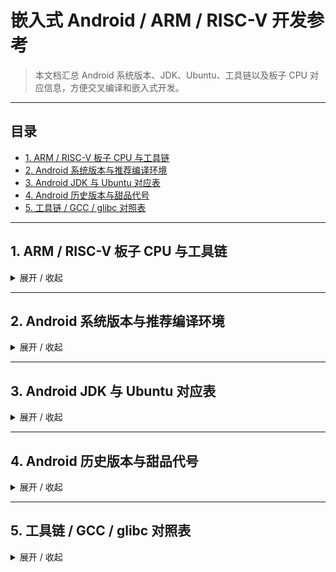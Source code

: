 # 嵌入式 Android / ARM / RISC-V 开发参考

> 本文档汇总 Android 系统版本、JDK、Ubuntu、工具链以及板子 CPU 对应信息，方便交叉编译和嵌入式开发。

---

## 目录

- [1. ARM / RISC-V 板子 CPU 与工具链](#1-arm--risc-v-板子-cpu-与工具链)
- [2. Android 系统版本与推荐编译环境](#2-android-系统版本与推荐编译环境)
- [3. Android JDK 与 Ubuntu 对应表](#3-android-jdk-与-ubuntu-对应表)
- [4. Android 历史版本与甜品代号](#4-android-历史版本与甜品代号)
- [5. 工具链 / GCC / glibc 对照表](#5-工具链--gcc--glibc-对照表)

---

## 1. ARM / RISC-V 板子 CPU 与工具链

<details>
<summary>展开 / 收起</summary>

| CPU / 核心               | 板子            | 架构                         | 内核 / Android           | 推荐工具链 (GCC 版本)                                         | 推荐 glibc                | 备注                                         |
|--------------------------|----------------|-----------------------------|-------------------------|----------------------------------------------------------------|--------------------------|----------------------------------------------|
| s5pv210 / Cortex-A8      | TQ210           | ARMv7-A 32bit               | 3.0.8 / 4.0.4           | arm-linux-gnueabihf GCC 7.5.0 或 9.3.0                        | 2.17~2.19                | 硬浮点优先，若板子只支持软浮点，可额外加一套 arm-linux-gnueabi |
| 4412 / Cortex-A9         | itop-4412       | ARMv7-A 32bit               | -                        | arm-linux-gnueabihf GCC 7.5.0 或 9.3.0                        | 2.17~2.19                | 硬浮点                                     |
| s5p6818 / Cortex-A53     | itop-6818       | ARMv8-A                      | 4.4 / 5.1 / 7.1          | arm-linux-gnueabihf GCC 7.5.0~9.3.0 或 aarch64-linux-gnu GCC 9.3.0~10.2.0 | 2.17~2.31                | 视编译 LVGL 9 选择 32bit/64bit 模式         |
| Allwinner A64 / Cortex-A53 | CQA64         | ARMv8-A 64bit               | 3.1 / 5.1 / 6 / 7.1      | aarch64-linux-gnu GCC 9.3.0 或 10.2.0                        | 2.19~2.31                | 一套工具链即可                               |
| Allwinner A50 / Cortex-A7  | QIHUA-x50     | ARMv7-A                      | 4.9                      | arm-linux-gnueabihf GCC 7.5.0 或 9.3.0                        | 2.17~2.19                | 如果确认是 ARMv7，选 32bit 工具链           |
| d1s / Xuantie C906       | K4B             | RISC-V 64bit                | 5.4                      | riscv64-linux-gnu GCC 9.2.0 或 10.2.0                          | 2.28~2.31                | 单核 RISC-V                                 |
| Allwinner A133 / Cortex-A53 | K5C          | ARMv8-A 64bit               | Android 10 / Ubuntu 22.04 | aarch64-linux-gnu GCC 9.3.0 或 10.2.0                         | 2.19~2.31                | 一套工具链即可                               |
| RK-3566 / Cortex-A55     | 泰山派           | ARMv8.2-A 64bit             | 4.19 / Android 11         | aarch64-linux-gnu GCC 9.3.0 或 10.2.0                         | 2.19~2.31                | 一套工具链即可                               |
| RK-3568 / Cortex-A55     | QIHUA-XR3568     | ARMv8.2-A 64bit             | 4.19 / Android 11         | aarch64-linux-gnu GCC 9.3.0 或 10.2.0                         | 2.19~2.31                | 一套工具链即可                               |
| A733 / Cortex-A55 + RISC-V | QIHUA-X733    | ARMv8.2-A 64bit + RISC-V 64bit | 5.15 / 6.6 / Android 15 | aarch64-linux-gnu GCC 9.3.0~10.2.0 + riscv64-linux-gnu GCC 9.2.0~10.2.0 | 2.19~2.31 + 2.28~2.31 | 混合板子需分别编译 ARM 和 RISC-V 程序      |

</details>

---

## 2. Android 系统版本与推荐编译环境

<details>
<summary>展开 / 收起</summary>

| Android 版本                  | 发布时间       | 推荐编译环境 (Ubuntu版本)         | 编译工具链                    | 备注 / 链接                                   |
|-------------------------------|---------------|---------------------------------|-------------------------------|---------------------------------------------|
| 4.0 ~ 4.3 (Ice Cream Sandwich ~ Jelly Bean) | 2011-2013     | Ubuntu 10.04 / 12.04             | GCC 4.6 ~ 4.8                 | 使用 make，repo 管理，clang 支持较弱; [GCC 镜像](http://mirrors.hust.edu.cn/gnu/gcc/) |
| 4.4 (KitKat)                  | 2013          | Ubuntu 12.04                     | GCC 4.8                       | 继续使用 make，repo 管理                      |
| 5.0 ~ 5.1 (Lollipop)          | 2014-2015     | Ubuntu 14.04                     | GCC 4.9 ~ clang 3.6           | 引入 clang 支持，make 为主                   |
| 6.0 (Marshmallow)             | 2015          | Ubuntu 14.04 / 16.04             | GCC 4.9 ~ clang 3.8           | 过渡期，clang 使用增加                        |
| 7.0 ~ 7.1 (Nougat)            | 2016-2017     | Ubuntu 16.04                     | Clang 3.8 ~ 3.9               | clang 使用成为主流; [LLVM](https://releases.llvm.org/) |
| 8.0 ~ 8.1 (Oreo)              | 2017-2018     | Ubuntu 16.04 / 18.04             | Clang 5.0                     | 引入 Soong 构建系统                           |
| 9.0 (Pie)                      | 2018          | Ubuntu 18.04                     | Clang 7.0                     | Soong 构建系统为主; [OpenJDK](https://mirrors.huaweicloud.com/openjdk/) |
| 10                             | 2019          | Ubuntu 18.04 / 20.04             | Clang 9.0 ~ 10.0              | 彻底弃用 gcc，bazel 辅助构建; [OpenJDK](https://repo.huaweicloud.com/java/jdk/) |
| 11                             | 2020          | Ubuntu 20.04                     | Clang 11                      | Soong 和 bazel 协作                           |
| 12                             | 2021          | Ubuntu 20.04                     | Clang 12                      | 继续优化构建，支持 AOSP 最新硬件             |
| 13 (Tiramisu)                  | 2022          | Ubuntu 20.04                     | Clang 14                      | Soong 主导，Bazel 渐进式引入                 |
| 14 (Upside Down Cake)          | 2023          | Ubuntu 22.04                     | Clang 17                      | Soong + Bazel 深度整合，CI/CD 优化            |
| 15 (Vanilla Ice Cream)         | 2024          | Ubuntu 22.04 / 24.04             | Clang 18                      | Bazel 支持进一步增强，Soong 继续兼容，面向 RISC-V 等新架构 |

</details>

---

## 3. Android JDK 与 Ubuntu 对应表

<details>
<summary>展开 / 收起</summary>

| Android 版本                  | API Level | JDK 要求                  | 推荐 Ubuntu 版本                     |
|-------------------------------|-----------|---------------------------|------------------------------------|
| 4.0 ~ 4.3 (ICS ~ JB)          | 14 ~ 18   | OpenJDK 6                 | Ubuntu 10.04 ~ 12.04               |
| 4.4 (KitKat)                  | 19        | OpenJDK 7                 | Ubuntu 12.04                        |
| 5.0 ~ 5.1 (Lollipop)          | 21 ~ 22   | OpenJDK 7 / 8             | Ubuntu 14.04；JDK 8 支持更好       |
| 6.0 (Marshmallow)             | 23        | OpenJDK 8                 | Ubuntu 14.04 ~ 16.04               |
| 7.0 ~ 7.1 (Nougat)            | 24 ~ 25   | OpenJDK 8                 | 编译脚本会检查版本                  |
| 8.0 ~ 8.1 (Oreo)              | 26 ~ 27   | OpenJDK 8                 | 推荐 Ubuntu 16.04                   |
| 9.0 (Pie)                     | 28        | OpenJDK 8                 | Ubuntu 18.04                        |
| 10 (Q)                        | 29        | OpenJDK 9 (预览) / OpenJDK 8 | JDK 8 仍可用，但建议用官方预构建环境 |
| 11 (R)                        | 30        | OpenJDK 11                | 官方 AOSP docker 使用 JDK 11        |
| 12 / 12L (S)                  | 31 ~ 32   | OpenJDK 11                | 推荐 Ubuntu 20.04                   |
| 13 (Tiramisu)                 | 33        | OpenJDK 11                | 官方推荐 Ubuntu 20.04               |
| 14 (Upside Down Cake)         | 34        | OpenJDK 17                | 官方已切换到 Ubuntu 22.04           |
| 15 (Vanilla Ice Cream)        | 35        | OpenJDK 17 / 21           | 推荐 Ubuntu 22.04 / 24.04，Google 内部已测试 JDK 21 |

</details>

---

## 4. Android 历史版本与甜品代号

<details>
<summary>展开 / 收起</summary>

| 版本号      | 正式名称        | 甜品代号                        |
|------------|----------------|--------------------------------|
| 1.5        | Android 1.5    | Cupcake（纸杯蛋糕）            |
| 1.6        | Android 1.6    | Donut（甜甜圈）                |
| 2.0 / 2.1  | Android Eclair | Eclair（闪电泡芙）             |
| 2.2        | Android Froyo  | Froyo（冻酸奶 Frozen Yogurt）  |
| 2.3        | Android Gingerbread | Gingerbread（姜饼）        |
| 3.0 / 3.1 / 3.2 | Android Honeycomb | Honeycomb（蜂巢，仅平板） |
| 4          | Android Ice Cream Sandwich | Ice Cream Sandwich（冰淇淋三明治） |
| 4.1 / 4.2 / 4.3 | Android Jelly Bean | Jelly Bean（软糖豆）      |
| 4.4        | Android KitKat | KitKat（奇巧巧克力）           |
| 5.0 / 5.1  | Android Lollipop | Lollipop（棒棒糖）           |
| 6          | Android Marshmallow | Marshmallow（棉花糖）     |
| 7.0 / 7.1  | Android Nougat | Nougat（牛轧糖）              |
| 8.0 / 8.1  | Android Oreo   | Oreo（奥利奥）                 |
| 9          | Android Pie    | Pie（派）                       |
| 10         | Android 10     | Quince Tart（榅桲馅饼，内部代号） |
| 11         | Android 11     | Red Velvet Cake（红丝绒蛋糕，内部代号） |
| 12         | Android 12     | Snow Cone（刨冰，内部代号）    |
| 13         | Android 13     | Tiramisu（提拉米苏，内部代号） |
| 14         | Android 14     | Upside Down Cake（倒置蛋糕，内部代号） |
| 15         | Android 15     | Vanilla Ice Cream（香草冰淇淋，内部代号） |

</details>

---

## 5. 工具链 / GCC / glibc 对照表

<details>
<summary>展开 / 收起</summary>

| 工具链 / 编译器             | GCC 版本       | glibc 版本       | 最低内核版本    | 备注 / 板子示例                     | C++17 支持          |
|----------------------------|---------------|----------------|----------------|-------------------------------------|-------------------|
| Linaro 2010 / Sourcery 2009 | 4.4 – 4.5     | 2.7 – 2.8      | 2.4 – 2.6.14   | i.MX / S5P6818 / ARM9/11            | ❌ 只支持 C++03/C++11 |
| Linaro 2012                 | 4.6 – 4.7     | 2.8 – 2.9      | 2.6.14 – 2.6.16 | Cortex-A8 / i.MX6                    | ❌ C++11           |
| Linaro 2013                 | 4.7 – 4.8     | 2.10 – 2.11    | 2.6.18 – 2.6.32 | Cortex-A7/A9 / RK3188                | ❌ 部分 C++11       |
| Linaro 2015                 | 4.9           | 2.17           | 2.6.32         | Cortex-A7/A9 / S5P6818               | ⚠️ 基本 C++11      |
| Linaro 2016 – 2017          | 5.x           | 2.19 – 2.23    | 2.6.32         | ARMv7 / Cortex-A53                     | ⚠️ 基本 C++14      |
| Linaro 2018                 | 7.x           | 2.27 – 2.28    | 3.2            | ARMv8 32/64-bit / RK3399               | ✅ 大部分 C++17    |
| Linaro 2019 – 2021          | 8.x – 9.x     | 2.28 – 2.31    | 3.2            | ARMv8 64-bit / 新板子                  | ✅ C++17           |
| Linaro 2022+                | 10.x – 12.x   | 2.32 – 2.39    | 3.2+           | 最新 ARM64 / SDK                        | ✅ C++17 全部特性  |

</details>
